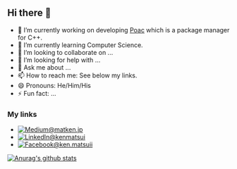 ## Hi there 👋

- 🔭 I’m currently working on developing [Poac](https://github.com/poacpm/poac) which is a package manager for C++.
- 🌱 I’m currently learning Computer Science.
- 👯 I’m looking to collaborate on ...
- 🤔 I’m looking for help with ...
- 💬 Ask me about ...
- 📫 How to reach me: See below my links.
- 😄 Pronouns: He/Him/His
- ⚡ Fun fact: ...

### My links

* [![Medium](https://img.icons8.com/ios/27/000000/medium-logo.png)@matken.jp](https://medium.com/@matken.jp)
* [![LinkedIn](https://img.icons8.com/ios/27/000000/linkedin-2.png)@kenmatsui](https://www.linkedin.com/in/kenmatsui)
* [![Facebook](https://img.icons8.com/ios/27/000000/facebook-new.png)@ken.matsuii](https://www.facebook.com/ken.matsuii)

[![Anurag's github stats](https://github-readme-stats.vercel.app/api?username=ken-matsui)](https://github.com/anuraghazra/github-readme-stats)
